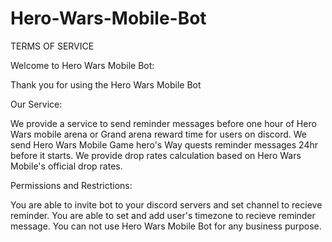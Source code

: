 # Hero-Wars-Mobile-Bot


TERMS OF SERVICE

Welcome to Hero Wars Mobile Bot:

Thank you for using the Hero Wars Mobile Bot


Our Service:

We provide a service to send reminder messages before one hour of Hero Wars mobile arena or Grand arena reward time for users on discord.
We send Hero Wars Mobile Game hero's Way quests reminder messages 24hr before it starts.
We provide drop rates calculation based on Hero Wars Mobile's official drop rates.

Permissions and Restrictions:

You are able to invite bot to your discord servers and set channel to recieve reminder.
You are able to set and add user's timezone to recieve reminder message.
You can not use Hero Wars Mobile Bot for any business purpose.
